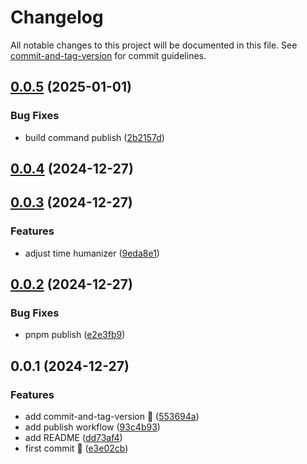# Changelog

All notable changes to this project will be documented in this file. See [commit-and-tag-version](https://github.com/absolute-version/commit-and-tag-version) for commit guidelines.

## [0.0.5](https://github.com/LordRonz/time-humanizer/compare/v0.0.4...v0.0.5) (2025-01-01)


### Bug Fixes

* build command publish ([2b2157d](https://github.com/LordRonz/time-humanizer/commit/2b2157d49dcfea1b1fed6bb8984943a32f72bd2e))

## [0.0.4](https://github.com/LordRonz/time-humanizer/compare/v0.0.3...v0.0.4) (2024-12-27)

## [0.0.3](https://github.com/lordronz/time-humanizer/compare/v0.0.2...v0.0.3) (2024-12-27)


### Features

* adjust time humanizer ([9eda8e1](https://github.com/lordronz/time-humanizer/commit/9eda8e172b2ccddf03c2ab90060a0b82ff5a201c))

## [0.0.2](https://github.com/LordRonz/time-humanizer/compare/v0.0.1...v0.0.2) (2024-12-27)


### Bug Fixes

* pnpm publish ([e2e3fb9](https://github.com/LordRonz/time-humanizer/commit/e2e3fb9eadf8109b700ab5764277aded740cbf60))

## 0.0.1 (2024-12-27)


### Features

* add commit-and-tag-version :rocket: ([553694a](https://github.com/LordRonz/time-humanizer/commit/553694a4a7e20a1d028133771c3acb247df381af))
* add publish workflow ([93c4b93](https://github.com/LordRonz/time-humanizer/commit/93c4b937643757fd010df2f36219a87db67e368d))
* add README ([dd73af4](https://github.com/LordRonz/time-humanizer/commit/dd73af434d30399b77ff20e437b6c96173be72d0))
* first commit :rocket: ([e3e02cb](https://github.com/LordRonz/time-humanizer/commit/e3e02cb7e78158d341f7a6bdbc92c2602974af9f))
